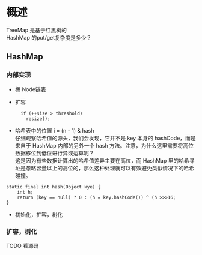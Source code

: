 # 概述

TreeMap 是基于红黑树的  
HashMap 的put/get复杂度是多少？  

## HashMap

### 内部实现

- 桶 Node链表
- 扩容

  ```{}
    if (++size > threshold)
      resize();  
  ```

- 哈希表中的位置
  i = (n - 1) & hash  
  仔细观察哈希值的源头，我们会发现，它并不是 key 本身的 hashCode，而是来自于 HashMap 内部的另外一个 hash 方法。注意，为什么这里需要将高位数据移位到低位进行异或运算呢？  
  这是因为有些数据计算出的哈希值差异主要在高位，而 HashMap 里的哈希寻址是忽略容量以上的高位的，那么这种处理就可以有效避免类似情况下的哈希碰撞。

```{}
static final int hash(Object kye) {
    int h;
    return (key == null) ? 0 : (h = key.hashCode()) ^ (h >>>16;
}
```

- 初始化，扩容，树化

### 扩容，树化

TODO 看源码